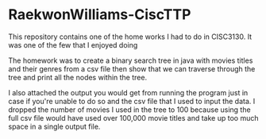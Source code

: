 # RaekwonWilliams-CiscTTP
This repository contains one of the home works I had to do in CISC3130. It was one of the few that I enjoyed doing

The homework was to create a binary search tree in java with movies titles and their genres from a csv file then show that we can traverse through the tree and print all the nodes within the tree.

I also attached the output you would get from running the program just in case if you're unable to do so and the csv file that I used to input the data. I dropped the number of movies I used in the tree to 100 because using the full csv file would have used over 100,000 movie titles and take up too much space in a single output file.
